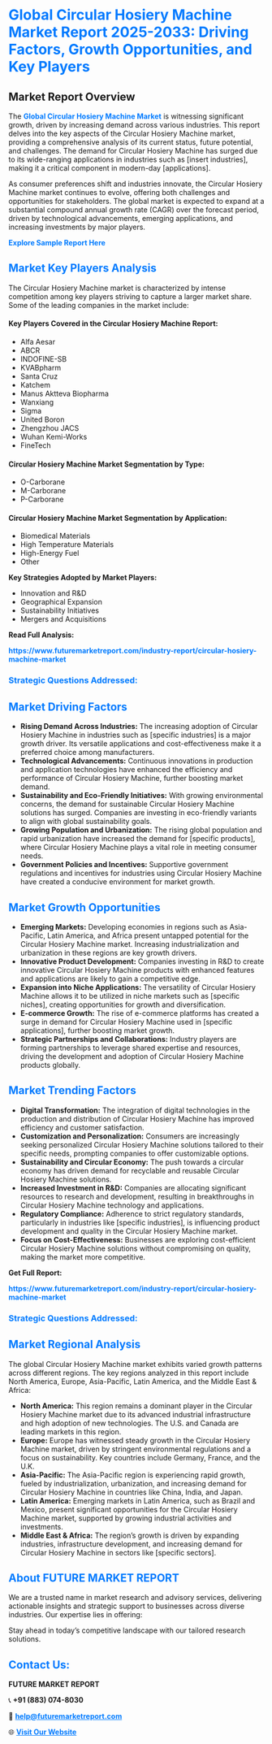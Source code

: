 <h1 style="color: #007BFF;">Global Circular Hosiery Machine Market Report 2025-2033: Driving Factors, Growth Opportunities, and Key Players</h1>

<section id="overview">
<h2>Market Report Overview</h2>
<p>The <a href="https://www.futuremarketreport.com/industry-report/circular-hosiery-machine-market" style="color: #007BFF; text-decoration: none;"><strong>Global Circular Hosiery Machine Market</strong></a> is witnessing significant growth, driven by increasing demand across various industries. This report delves into the key aspects of the Circular Hosiery Machine market, providing a comprehensive analysis of its current status, future potential, and challenges. The demand for Circular Hosiery Machine has surged due to its wide-ranging applications in industries such as [insert industries], making it a critical component in modern-day [applications].</p>
<p>As consumer preferences shift and industries innovate, the Circular Hosiery Machine market continues to evolve, offering both challenges and opportunities for stakeholders. The global market is expected to expand at a substantial compound annual growth rate (CAGR) over the forecast period, driven by technological advancements, emerging applications, and increasing investments by major players.</p>
</section>

<section id="overview">
<p><a href="https://www.futuremarketreport.com/request-sample/reportId=36900" style="color: #007BFF; text-decoration: none;"><strong>Explore Sample Report Here</strong></a></p>
</section>

<section id="key-players">
<h2 style="color: #007BFF;">Market Key Players Analysis</h2>
<p>The Circular Hosiery Machine market is characterized by intense competition among key players striving to capture a larger market share. Some of the leading companies in the market include:</p>
<h4>Key Players Covered in the Circular Hosiery Machine Report:</h4>
<ul><li>Alfa Aesar</li><li>ABCR</li><li>INDOFINE-SB</li><li>KVABpharm</li><li>Santa Cruz</li><li>Katchem</li><li>Manus Aktteva Biopharma</li><li>Wanxiang</li><li>Sigma</li><li>United Boron</li><li>Zhengzhou JACS</li><li>Wuhan Kemi-Works</li><li>FineTech</li></ul>
<h4>Circular Hosiery Machine Market Segmentation by Type:</h4>
<ul><li>O-Carborane</li><li>M-Carborane</li><li>P-Carborane</li></ul>

<h4>Circular Hosiery Machine Market Segmentation by Application:</h4>
<ul><li>Biomedical Materials</li><li>High Temperature Materials</li><li>High-Energy Fuel</li><li>Other</li></ul>
<p><strong>Key Strategies Adopted by Market Players:</strong></p>
<ul>
<li>Innovation and R&D</li>
<li>Geographical Expansion</li>
<li>Sustainability Initiatives</li>
<li>Mergers and Acquisitions</li>
</ul>
</section>

<section>
<p><strong>Read Full Analysis: </strong></p><a href="https://www.futuremarketreport.com/industry-report/circular-hosiery-machine-market" style="color: #007BFF; text-decoration: none;"><strong>https://www.futuremarketreport.com/industry-report/circular-hosiery-machine-market</strong></a>
<h3 style="color: #007BFF;">Strategic Questions Addressed:</h3>
</section>

<section id="driving-factors">
<h2 style="color: #007BFF;">Market Driving Factors</h2>
<ul>
<li><strong>Rising Demand Across Industries:</strong> The increasing adoption of Circular Hosiery Machine in industries such as [specific industries] is a major growth driver. Its versatile applications and cost-effectiveness make it a preferred choice among manufacturers.</li>
<li><strong>Technological Advancements:</strong> Continuous innovations in production and application technologies have enhanced the efficiency and performance of Circular Hosiery Machine, further boosting market demand.</li>
<li><strong>Sustainability and Eco-Friendly Initiatives:</strong> With growing environmental concerns, the demand for sustainable Circular Hosiery Machine solutions has surged. Companies are investing in eco-friendly variants to align with global sustainability goals.</li>
<li><strong>Growing Population and Urbanization:</strong> The rising global population and rapid urbanization have increased the demand for [specific products], where Circular Hosiery Machine plays a vital role in meeting consumer needs.</li>
<li><strong>Government Policies and Incentives:</strong> Supportive government regulations and incentives for industries using Circular Hosiery Machine have created a conducive environment for market growth.</li>
</ul>
</section>

<section id="growth-opportunities">
<h2 style="color: #007BFF;">Market Growth Opportunities</h2>
<ul>
<li><strong>Emerging Markets:</strong> Developing economies in regions such as Asia-Pacific, Latin America, and Africa present untapped potential for the Circular Hosiery Machine market. Increasing industrialization and urbanization in these regions are key growth drivers.</li>
<li><strong>Innovative Product Development:</strong> Companies investing in R&D to create innovative Circular Hosiery Machine products with enhanced features and applications are likely to gain a competitive edge.</li>
<li><strong>Expansion into Niche Applications:</strong> The versatility of Circular Hosiery Machine allows it to be utilized in niche markets such as [specific niches], creating opportunities for growth and diversification.</li>
<li><strong>E-commerce Growth:</strong> The rise of e-commerce platforms has created a surge in demand for Circular Hosiery Machine used in [specific applications], further boosting market growth.</li>
<li><strong>Strategic Partnerships and Collaborations:</strong> Industry players are forming partnerships to leverage shared expertise and resources, driving the development and adoption of Circular Hosiery Machine products globally.</li>
</ul>
</section>

<section id="trending-factors">
<h2 style="color: #007BFF;">Market Trending Factors</h2>
<ul>
<li><strong>Digital Transformation:</strong> The integration of digital technologies in the production and distribution of Circular Hosiery Machine has improved efficiency and customer satisfaction.</li>
<li><strong>Customization and Personalization:</strong> Consumers are increasingly seeking personalized Circular Hosiery Machine solutions tailored to their specific needs, prompting companies to offer customizable options.</li>
<li><strong>Sustainability and Circular Economy:</strong> The push towards a circular economy has driven demand for recyclable and reusable Circular Hosiery Machine solutions.</li>
<li><strong>Increased Investment in R&D:</strong> Companies are allocating significant resources to research and development, resulting in breakthroughs in Circular Hosiery Machine technology and applications.</li>
<li><strong>Regulatory Compliance:</strong> Adherence to strict regulatory standards, particularly in industries like [specific industries], is influencing product development and quality in the Circular Hosiery Machine market.</li>
<li><strong>Focus on Cost-Effectiveness:</strong> Businesses are exploring cost-efficient Circular Hosiery Machine solutions without compromising on quality, making the market more competitive.</li>
</ul>
</section>

<section>
<p><strong>Get Full Report: </strong></p><a href="https://www.futuremarketreport.com/industry-report/circular-hosiery-machine-market" style="color: #007BFF; text-decoration: none;"><strong>https://www.futuremarketreport.com/industry-report/circular-hosiery-machine-market</strong></a>
<h3 style="color: #007BFF;">Strategic Questions Addressed:</h3>
</section>


<section id="regional-analysis">
<h2 style="color: #007BFF;">Market Regional Analysis</h2>
<p>The global Circular Hosiery Machine market exhibits varied growth patterns across different regions. The key regions analyzed in this report include North America, Europe, Asia-Pacific, Latin America, and the Middle East & Africa:</p>
<ul>
<li><strong>North America:</strong> This region remains a dominant player in the Circular Hosiery Machine market due to its advanced industrial infrastructure and high adoption of new technologies. The U.S. and Canada are leading markets in this region.</li>
<li><strong>Europe:</strong> Europe has witnessed steady growth in the Circular Hosiery Machine market, driven by stringent environmental regulations and a focus on sustainability. Key countries include Germany, France, and the U.K.</li>
<li><strong>Asia-Pacific:</strong> The Asia-Pacific region is experiencing rapid growth, fueled by industrialization, urbanization, and increasing demand for Circular Hosiery Machine in countries like China, India, and Japan.</li>
<li><strong>Latin America:</strong> Emerging markets in Latin America, such as Brazil and Mexico, present significant opportunities for the Circular Hosiery Machine market, supported by growing industrial activities and investments.</li>
<li><strong>Middle East & Africa:</strong> The region’s growth is driven by expanding industries, infrastructure development, and increasing demand for Circular Hosiery Machine in sectors like [specific sectors].</li>
</ul>
</section>

<footer>
<h2 style="color: #007BFF;">About FUTURE MARKET REPORT</h2>
<p>We are a trusted name in market research and advisory services, delivering actionable insights and strategic support to businesses across diverse industries. Our expertise lies in offering:</p>

<p>Stay ahead in today’s competitive landscape with our tailored research solutions.</p>

<h2 style="color: #007BFF;">Contact Us:</h2>
<p><strong>FUTURE MARKET REPORT</strong></p>
<p>📞 <strong>+91 (883) 074-8030</strong></p>
<p>📧 <strong><a href="mailto:help@futuremarketreport.com" style="color: #007BFF;">help@futuremarketreport.com</a></strong></p>
<p>🌐 <strong><a href="https://www.futuremarketreport.com/" style="color: #007BFF;">Visit Our Website</a></strong></p>
</footer>